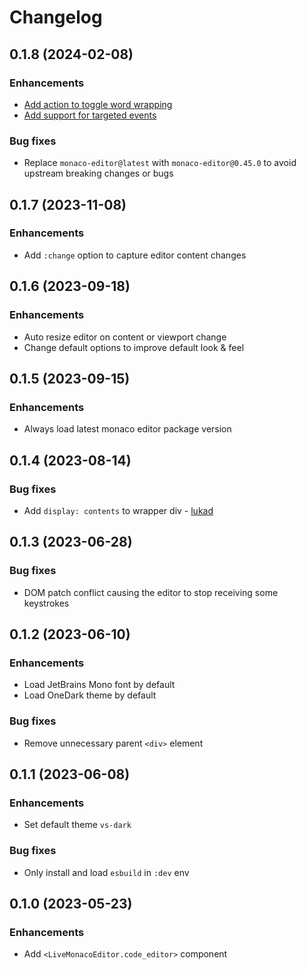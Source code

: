 # Changelog

## 0.1.8 (2024-02-08)

### Enhancements
  * [Add action to toggle word wrapping](https://github.com/BeaconCMS/live_monaco_editor/pull/20)
  * [Add support for targeted events](https://github.com/BeaconCMS/live_monaco_editor/pull/21)

### Bug fixes
  * Replace `monaco-editor@latest` with `monaco-editor@0.45.0` to avoid upstream breaking changes or bugs

## 0.1.7 (2023-11-08)

### Enhancements
  * Add `:change` option to capture editor content changes

## 0.1.6 (2023-09-18)

### Enhancements
  * Auto resize editor on content or viewport change
  * Change default options to improve default look & feel

## 0.1.5 (2023-09-15)

### Enhancements
  * Always load latest monaco editor package version

## 0.1.4 (2023-08-14)

### Bug fixes
  * Add `display: contents` to wrapper div - [lukad](https://github.com/lukad)

## 0.1.3 (2023-06-28)

### Bug fixes
  * DOM patch conflict causing the editor to stop receiving some keystrokes

## 0.1.2 (2023-06-10)

### Enhancements
  * Load JetBrains Mono font by default
  * Load OneDark theme by default

### Bug fixes
  * Remove unnecessary parent `<div>` element

## 0.1.1 (2023-06-08)

### Enhancements
  * Set default theme `vs-dark`

### Bug fixes
  * Only install and load `esbuild` in `:dev` env

## 0.1.0 (2023-05-23)

### Enhancements
  * Add `<LiveMonacoEditor.code_editor>` component

